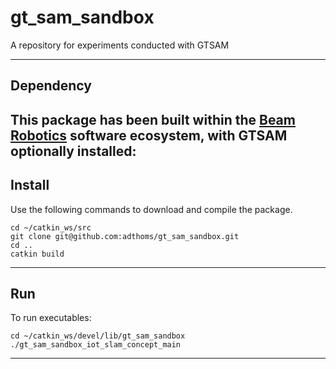# gt_sam_sandbox

A repository for experiments conducted with GTSAM

---

## Dependency

This package has been built within the [Beam Robotics](https://github.com/BEAMRobotics/beam_robotics/wiki/Beam-Robotics-Installation-Guide) software ecosystem, with GTSAM optionally installed:
---

## Install

Use the following commands to download and compile the package.

```shell
cd ~/catkin_ws/src
git clone git@github.com:adthoms/gt_sam_sandbox.git
cd ..
catkin build
```

---

## Run

To run executables:

```shell
cd ~/catkin_ws/devel/lib/gt_sam_sandbox
./gt_sam_sandbox_iot_slam_concept_main
```

---
